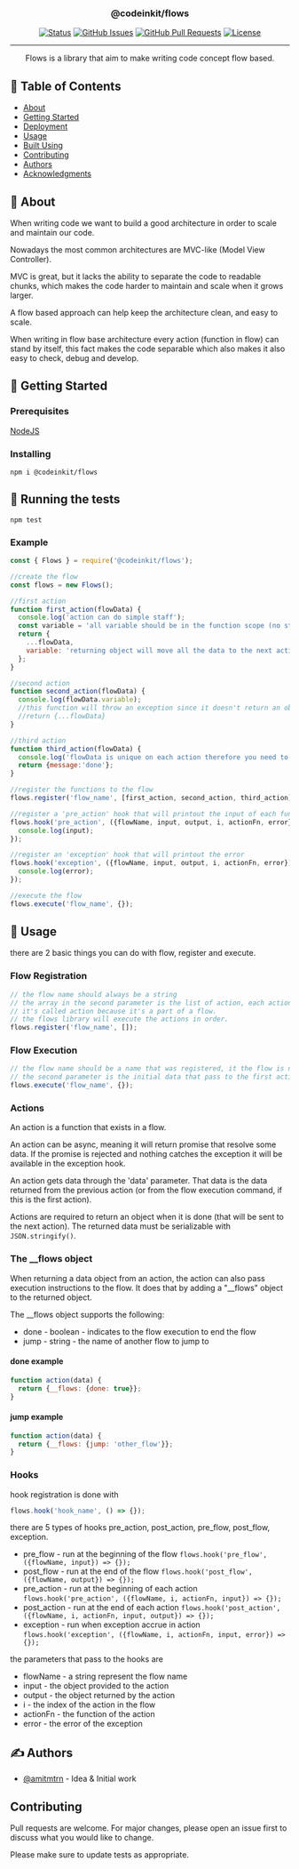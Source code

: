 <p align="center">
  <a href="" rel="noopener">
    
  </a>
</p>

<h3 align="center">@codeinkit/flows</h3>

<div align="center">

[![Status](https://img.shields.io/badge/status-active-success.svg)]()
[![GitHub Issues](https://img.shields.io/github/issues/codeinkit/flows.svg)](https://github.com/codeinkit/flows/issues)
[![GitHub Pull Requests](https://img.shields.io/github/issues-pr/codeinkit/flows.svg)](https://github.com/codeinkit/flows/pulls)
[![License](https://img.shields.io/badge/license-MIT-blue.svg)](https://choosealicense.com/licenses/mit/)

</div>

---

<p align="center"> 
  Flows is a library that aim to make writing code concept flow based.
  <br> 
</p>

## 📝 Table of Contents

- [About](#about)
- [Getting Started](#getting_started)
- [Deployment](#deployment)
- [Usage](#usage)
- [Built Using](#built_using)
- [Contributing](#contributing)
- [Authors](#authors)
- [Acknowledgments](#acknowledgement)

## 🧐 About <a name = "about"></a>

When writing code we want to build a good architecture in order to scale and maintain our code.

Nowadays the most common architectures are MVC-like (Model View Controller).

MVC is great, but it lacks the ability to separate the code to readable chunks, which makes the code harder to maintain and scale when it grows larger.

A flow based approach can help keep the architecture clean, and easy to scale.

When writing in flow base architecture every action (function in flow) can stand by itself, this fact makes the code separable which also makes it also easy to check, debug and develop.

## 🏁 Getting Started <a name = "getting_started"></a>
### Prerequisites

[NodeJS](https://nodejs.org/)

### Installing

```
npm i @codeinkit/flows
```

## 🔧 Running the tests <a name = "tests"></a>

```
npm test
```
### Example

```js
const { Flows } = require('@codeinkit/flows');

//create the flow
const flows = new Flows();

//first action
function first_action(flowData) {
  console.log('action can do simple staff');
  const variable = 'all variable should be in the function scope (no state outside an action)';
  return {
    ...flowData,
    variable: 'returning object will move all the data to the next action in the flow'
  };
}

//second action
function second_action(flowData) {
  console.log(flowData.variable);
  //this function will throw an exception since it doesn't return an object
  //return {...flowData}
}

//third action
function third_action(flowData) {
  console.log('flowData is unique on each action therefore you need to add only serialize variable default serialization use JSON.stringify');
  return {message:'done'};
}

//register the functions to the flow
flows.register('flow_name', [first_action, second_action, third_action]);

//register a 'pre_action' hook that will printout the input of each function
flows.hook('pre_action', ({flowName, input, output, i, actionFn, error}) => {
  console.log(input);
});

//register an 'exception' hook that will printout the error
flows.hook('exception', ({flowName, input, output, i, actionFn, error}) => {
  console.log(error);
});

//execute the flow
flows.execute('flow_name', {});

```

## 🎈 Usage <a name="usage"></a>
there are 2 basic things you can do with flow, register and execute.

### Flow Registration
```js
// the flow name should always be a string
// the array in the second parameter is the list of action, each action is a function, 
// it's called action because it's a part of a flow.
// the flows library will execute the actions in order.
flows.register('flow_name', []);
```

### Flow Execution
```js
// the flow name should be a name that was registered, it the flow is not registered an error will occurs
// the second parameter is the initial data that pass to the first action
flows.execute('flow_name', {});
```

### Actions
An action is a function that exists in a flow.

An action can be async, meaning it will return promise that resolve some data. If the promise is rejected and nothing catches the exception it will be available in the exception hook.

An action gets data through the 'data' parameter. That data is the data returned from the previous action (or from the flow execution command, if this is the first action).

Actions are required to return an object when it is done (that will be sent to the next action).
The returned data must be serializable with `JSON.stringify()`.

### The __flows object
When returning a data object from an action, the action can also pass execution instructions to the flow.
It does that by adding a "__flows" object to the returned object.

The __flows object supports the following:

  * done - boolean - indicates to the flow execution to end the flow
  * jump - string - the name of another flow to jump to

#### done example
```js
function action(data) {
  return {__flows: {done: true}};
}
```

#### jump example
```js
function action(data) {
  return {__flows: {jump: 'other_flow'}};
}
```

### Hooks

hook registration is done with
```js
flows.hook('hook_name', () => {});
```

there are 5 types of hooks pre_action, post_action, pre_flow, post_flow, exception.

  * pre_flow - run at the beginning of the flow `flows.hook('pre_flow', ({flowName, input}) => {});`
  * post_flow - run at the end of the flow `flows.hook('post_flow', ({flowName, output}) => {});`
  * pre_action - run at the beginning of each action `flows.hook('pre_action', ({flowName, i, actionFn, input}) => {});`
  * post_action - run at the end of each action  `flows.hook('post_action', ({flowName, i, actionFn, input, output}) => {});`
  * exception - run when exception accrue in action `flows.hook('exception', ({flowName, i, actionFn, input, error}) => {});`

the parameters that pass to the hooks are

  * flowName - a string represent the flow name
  * input - the object provided to the action
  * output - the object returned by the action
  * i - the index of the action in the flow
  * actionFn - the function of the action
  * error - the error of the exception

## ✍️ Authors <a name = "authors"></a>

- [@amitmtrn](https://github.com/amitmtrn) - Idea & Initial work

## Contributing <a name="contributing"></a>

Pull requests are welcome. For major changes, please open an issue first to discuss what you would like to change.

Please make sure to update tests as appropriate.

